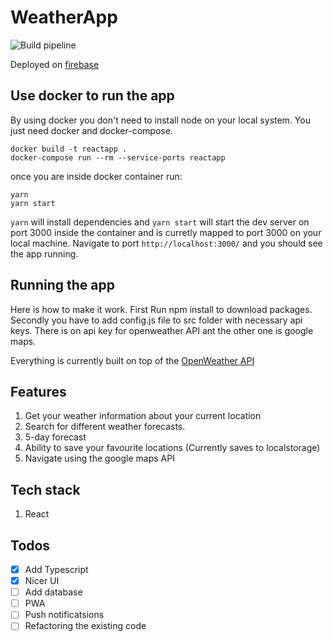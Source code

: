 # WeatherApp
![Build pipeline](https://github.com/tristankrass/weatherApp/workflows/Firebase%20Web%20CI/badge.svg)

Deployed on [firebase](https://ilmadd.firebaseapp.com)

## Use docker to run the app

By using docker you don't need to install node on your local system. You just need docker and docker-compose.

```
docker build -t reactapp .
docker-compose run --rm --service-ports reactapp
```

once you are inside docker container run: 
~~~
yarn
yarn start
~~~

`yarn` will install dependencies and `yarn start` will start the dev server on port 3000 inside the container
and is curretly mapped to port 3000 on your local machine.  Navigate to port `http://localhost:3000/` and you
should see the app running.

## Running the app
Here is how to make it work.
First Run npm install to download packages.
Secondly you have to add config.js file to src folder
with necessary api keys. There is on api key for openweather API
ant the other one is google maps.

Everything is currently built on top of the [OpenWeather API](https://openweathermap.org/api)
## Features

1. Get your weather information about your current location
2. Search for different weather forecasts.
3. 5-day forecast
4. Ability to save your favourite locations (Currently saves to localstorage)
5. Navigate using the google maps API

## Tech stack
1. React


## Todos 
- [x] Add Typescript
- [x] Nicer UI
- [ ] Add database
- [ ] PWA
- [ ] Push notificatsions 
- [ ] Refactoring the existing code